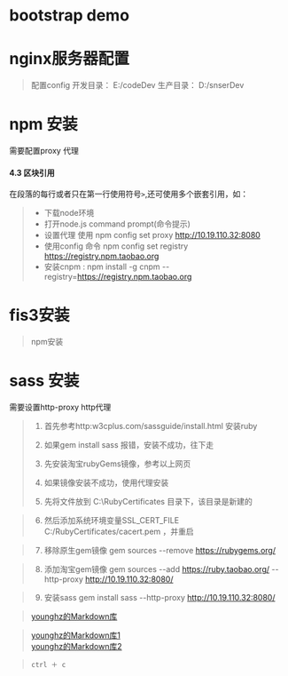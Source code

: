 # bootstrap demo



# nginx服务器配置 
> 配置config
>   开发目录： E:/codeDev
>   生产目录： D:/snserDev

# npm 安装
 需要配置proxy 代理
 #### 4.3 区块引用 ####
在段落的每行或者只在第一行使用符号`>`,还可使用多个嵌套引用，如：
> + 下载node环境
> + 打开node.js command prompt(命令提示)
> + 设置代理 使用 npm config set proxy http://10.19.110.32:8080
> + 使用config 命令 npm config set registry https://registry.npm.taobao.org
> + 安装cnpm :  npm install -g cnpm --registry=https://registry.npm.taobao.org


# fis3安装 
> npm安装



#  sass 安装 
需要设置http-proxy http代理 
> 1. 首先参考http:w3cplus.com/sassguide/install.html  安装ruby
> 
> 2. 如果gem install sass 报错，安装不成功，往下走
> 
> 3. 先安装淘宝rubyGems镜像，参考以上网页
> 
> 4. 如果镜像安装不成功，使用代理安装
> 
> 5. 先将文件放到 C:\RubyCertificates 目录下，该目录是新建的
 
> 6.  然后添加系统环境变量SSL_CERT_FILE  C:/RubyCertificates/cacert.pem ，并重启
 
> 7. 移除原生gem镜像
        gem sources --remove https://rubygems.org/

> 8. 添加淘宝gem镜像
        gem sources --add https://ruby.taobao.org/  --http-proxy http://10.19.110.32:8080/

> 9.  安装sass 
        gem install sass --http-proxy http://10.19.110.32:8080/




> [younghz的Markdown库](https:://github.com/zuotaogithub/ "bootstrap-demo")


> [younghz的Markdown库1][1]    
> [younghz的Markdown库2][2]

[1]: https:://github.com/zuotaogithub/ "bootstrap-demo"
[2]: https:://github.com/zuotaogithub/ "bootstrap-demo"
> `ctrl ＋ c`
